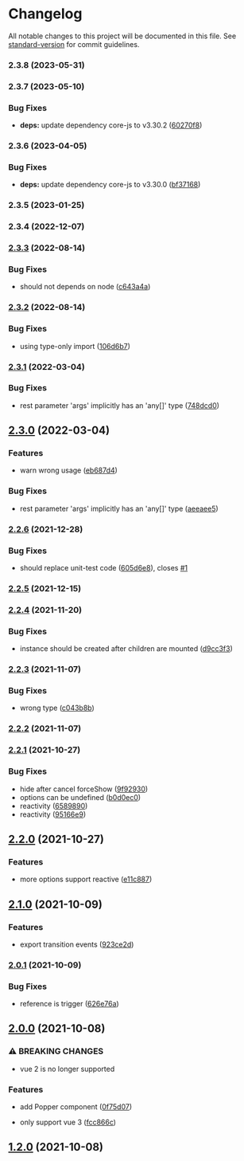 # Changelog

All notable changes to this project will be documented in this file. See [standard-version](https://github.com/conventional-changelog/standard-version) for commit guidelines.

### 2.3.8 (2023-05-31)

### 2.3.7 (2023-05-10)


### Bug Fixes

* **deps:** update dependency core-js to v3.30.2 ([60270f8](https://github.com/iendeavor/vue-use-popperjs/commit/60270f8d1787721c797e07b52bc85773e1434ba5))

### 2.3.6 (2023-04-05)


### Bug Fixes

* **deps:** update dependency core-js to v3.30.0 ([bf37168](https://github.com/iendeavor/vue-use-popperjs/commit/bf371685b5cccf761c811cd0f4bce12532f0296b))

### 2.3.5 (2023-01-25)

### 2.3.4 (2022-12-07)

### [2.3.3](https://github.com/iendeavor/vue-use-popperjs/compare/v2.3.2...v2.3.3) (2022-08-14)


### Bug Fixes

* should not depends on node ([c643a4a](https://github.com/iendeavor/vue-use-popperjs/commit/c643a4a225232c772bc4bdf45f35e1c5922e4260))

### [2.3.2](https://github.com/iendeavor/vue-use-popperjs/compare/v2.3.1...v2.3.2) (2022-08-14)


### Bug Fixes

* using type-only import ([106d6b7](https://github.com/iendeavor/vue-use-popperjs/commit/106d6b77de3582d615aa4013123ab041d2bbfe4d))

### [2.3.1](https://github.com/iendeavor/vue-use-popperjs/compare/v2.3.0...v2.3.1) (2022-03-04)


### Bug Fixes

* rest parameter 'args' implicitly has an 'any[]' type ([748dcd0](https://github.com/iendeavor/vue-use-popperjs/commit/748dcd0a5b9c33d26f0c3cddcc4020ace85926ba))

## [2.3.0](https://github.com/iendeavor/vue-use-popperjs/compare/v2.2.6...v2.3.0) (2022-03-04)


### Features

* warn wrong usage ([eb687d4](https://github.com/iendeavor/vue-use-popperjs/commit/eb687d4d1b6e8c3627aa2e05530c96254492985b))


### Bug Fixes

* rest parameter 'args' implicitly has an 'any[]' type ([aeeaee5](https://github.com/iendeavor/vue-use-popperjs/commit/aeeaee5a6424559703f2e399238ba6e28f6f1b71))

### [2.2.6](https://github.com/iendeavor/vue-use-popperjs/compare/v2.2.5...v2.2.6) (2021-12-28)


### Bug Fixes

* should replace unit-test code ([605d6e8](https://github.com/iendeavor/vue-use-popperjs/commit/605d6e8d6e0f5cb1ada8623e487cd3dfd48d9a5c)), closes [#1](https://github.com/iendeavor/vue-use-popperjs/issues/1)

### [2.2.5](https://github.com/iendeavor/vue-use-popperjs/compare/v2.2.4...v2.2.5) (2021-12-15)

### [2.2.4](https://github.com/iendeavor/vue-use-popperjs/compare/v2.2.3...v2.2.4) (2021-11-20)


### Bug Fixes

* instance should be created after children are mounted ([d9cc3f3](https://github.com/iendeavor/vue-use-popperjs/commit/d9cc3f3a847ce30fe34585207c9214cee94ee2b9))

### [2.2.3](https://github.com/iendeavor/vue-use-popperjs/compare/v2.2.2...v2.2.3) (2021-11-07)


### Bug Fixes

* wrong type ([c043b8b](https://github.com/iendeavor/vue-use-popperjs/commit/c043b8b3d9d25689beabdde381637eee25bf8099))

### [2.2.2](https://github.com/iendeavor/vue-use-popperjs/compare/v2.2.1...v2.2.2) (2021-11-07)

### [2.2.1](https://github.com/iendeavor/vue-use-popperjs/compare/v2.2.0...v2.2.1) (2021-10-27)


### Bug Fixes

* hide after cancel forceShow ([9f92930](https://github.com/iendeavor/vue-use-popperjs/commit/9f92930ed56fb27cac0c34c46a2d62cbe2005e25))
* options can be undefined ([b0d0ec0](https://github.com/iendeavor/vue-use-popperjs/commit/b0d0ec033f703366f73aa1577903e9a1be2e15e1))
* reactivity ([6589890](https://github.com/iendeavor/vue-use-popperjs/commit/6589890534770a5a53934d8938a2bc359e8483c6))
* reactivity ([95166e9](https://github.com/iendeavor/vue-use-popperjs/commit/95166e97bcf0ad585c1a6445e77f032ebce51a0e))

## [2.2.0](https://github.com/iendeavor/vue-use-popperjs/compare/v2.1.0...v2.2.0) (2021-10-27)


### Features

* more options support reactive ([e11c887](https://github.com/iendeavor/vue-use-popperjs/commit/e11c88709825417a5ef62e086093eebb58ca1133))

## [2.1.0](https://github.com/iendeavor/vue-use-popperjs/compare/v2.0.1...v2.1.0) (2021-10-09)


### Features

* export transition events ([923ce2d](https://github.com/iendeavor/vue-use-popperjs/commit/923ce2d7ec3d5193960b69775c33d677caa01c4c))

### [2.0.1](https://github.com/iendeavor/vue-use-popperjs/compare/v2.0.0...v2.0.1) (2021-10-09)


### Bug Fixes

* reference is trigger ([626e76a](https://github.com/iendeavor/vue-use-popperjs/commit/626e76a38cfc8f00e80908ea3cacdcf3d0cad325))

## [2.0.0](https://github.com/iendeavor/vue-use-popperjs/compare/v1.2.0...v2.0.0) (2021-10-08)


### ⚠ BREAKING CHANGES

* vue 2 is no longer supported

### Features

* add Popper component ([0f75d07](https://github.com/iendeavor/vue-use-popperjs/commit/0f75d07ba6043243ab1777f3bf52c1c1509790ef))


* only support vue 3 ([fcc866c](https://github.com/iendeavor/vue-use-popperjs/commit/fcc866c79677444e9b3f9cfa87546ece66bfa70e))

## [1.2.0](https://github.com/iendeavor/vue-use-popperjs/compare/v1.2.0-beta.5...v1.2.0) (2021-10-08)
